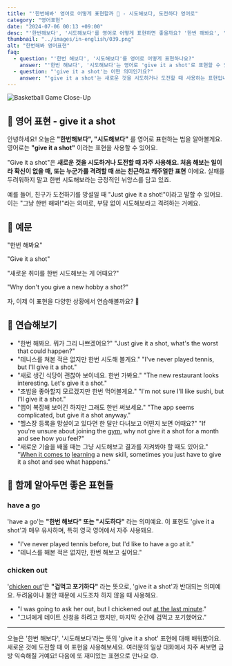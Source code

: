 ```yaml
---
title: "'한번해봐' 영어로 어떻게 표현할까 🎯 - 시도해보다, 도전하다 영어로"
category: "영어표현"
date: "2024-07-06 00:13 +09:00"
desc: "'한번해보다', '시도해보다'를 영어로 어떻게 표현하면 좋을까요? '한번 해봐요', '새로운 취미를 한번 시도해보는 게 어때요?' 등을 영어로 표현하는 법을 배워봅시다. 다양한 예문을 통해서 연습하고 본인의 표현으로 만들어 보세요."
thumbnail: "../images/in-english/039.png"
alt: "한번해봐 영어표현"
faq:
  - question: "'한번 해보다', '시도해보다'를 영어로 어떻게 표현하나요?"
    answer: "'한번 해보다', '시도해보다'는 영어로 'give it a shot'로 표현할 수 있습니다. 예를 들어, '한번 해봐요'는 'Give it a shot'로 말할 수 있습니다."
  - question: "'give it a shot'는 어떤 의미인가요?"
    answer: "'give it a shot'는 새로운 것을 시도하거나 도전할 때 사용하는 표현입니다. 처음 해보는 일에 대해 격려하거나, 실패를 두려워하지 말고 시도해보라는 긍정적인 뉘앙스를 담고 있습니다."
---
```


![Basketball Game Close-Up](../images/in-english/039-1.avif)

## 🌟 영어 표현 - give it a shot

안녕하세요! 오늘은 **"한번해보다", "시도해보다"** 를 영어로 표현하는 법을 알아볼게요. 영어로는 **"give it a shot"** 이라는 표현을 사용할 수 있어요.

"Give it a shot"은 **새로운 것을 시도하거나 도전할 때 자주 사용해요. 처음 해보는 일이라 확신이 없을 때, 또는 누군가를 격려할 때 쓰는 친근하고 캐주얼한 표현** 이에요. 실패를 두려워하지 말고 한번 시도해보라는 긍정적인 뉘앙스를 담고 있죠.

예를 들어, 친구가 도전하기를 망설일 때 "Just give it a shot!"이라고 말할 수 있어요. 이는 "그냥 한번 해봐!"라는 의미로, 부담 없이 시도해보라고 격려하는 거예요.

## 📖 예문

"한번 해봐요"

"Give it a shot"

"새로운 취미를 한번 시도해보는 게 어때요?"

"Why don't you give a new hobby a shot?"

자, 이제 이 표현을 다양한 상황에서 연습해볼까요? 🎯

## 💬 연습해보기

<ul data-interactive-list>
  <li data-interactive-item>
    <span data-toggler>"한번 해봐요. 뭐가 그리 나쁘겠어요?"</span>
    <span data-answer>"Just give it a shot, what's the worst that could happen?"</span>
  </li>
  <li data-interactive-item>
    <span data-toggler>"테니스를 쳐본 적은 없지만 한번 시도해 볼게요."</span>
    <span data-answer>"I've never played tennis, but I'll give it a shot."</span>
  </li>
  <li data-interactive-item>
    <span data-toggler>"새로 생긴 식당이 괜찮아 보이네요. 한번 가봐요."</span>
    <span data-answer>"The new restaurant looks interesting. Let's give it a shot."</span>
  </li>
  <li data-interactive-item>
    <span data-toggler>"초밥을 좋아할지 모르겠지만 한번 먹어볼게요."</span>
    <span data-answer>"I'm not sure I'll like sushi, but I'll give it a shot."</span>
  </li>
  <li data-interactive-item>
    <span data-toggler>"앱이 복잡해 보이긴 하지만 그래도 한번 써보세요."</span>
    <span data-answer>"The app seems complicated, but give it a shot anyway."</span>
  </li>
  <li data-interactive-item>
    <span data-toggler>"헬스장 등록을 망설이고 있다면 한 달만 다녀보고 어떤지 보면 어때요?"</span>
    <span data-answer>"If you're unsure about joining the <a href="/blog/in-english/431.gym/">gym</a>, why not give it a shot for a month and see how you feel?"</span>
  </li>
  <li data-interactive-item>
    <span data-toggler>"새로운 기술을 배울 때는 그냥 시도해보고 결과를 지켜봐야 할 때도 있어요."</span>
    <span data-answer>"<a href="/blog/in-english/269.when-it-comes-to/">When it comes to</a> <a href="/blog/in-english/245.learn/">learning</a> a new skill, sometimes you just have to give it a shot and see what happens."</span>
  </li>
</ul>

## 🤝 함께 알아두면 좋은 표현들

### have a go

'have a go'는 **"한번 해보다" 또는 "시도하다"** 라는 의미예요. 이 표현도 'give it a shot'과 매우 유사하며, 특히 영국 영어에서 자주 사용돼요.

- "I've never played tennis before, but I'd like to have a go at it."
- "테니스를 해본 적은 없지만, 한번 해보고 싶어요."

### chicken out

'[chicken out](/blog/in-english/263.chicken-out/)'은 **"겁먹고 포기하다"** 라는 뜻으로, 'give it a shot'과 반대되는 의미예요. 두려움이나 불안 때문에 시도조차 하지 않을 때 사용해요.

- "I was going to ask her out, but I chickened out [at the last minute](/blog/in-english/221.at-the-last-minute/)."
- "그녀에게 데이트 신청을 하려고 했지만, 마지막 순간에 겁먹고 포기했어요."

---

오늘은 '한번 해보다', '시도해보다'라는 뜻의 'give it a shot' 표현에 대해 배워봤어요. 새로운 것에 도전할 때 이 표현을 사용해보세요. 여러분의 일상 대화에서 자주 써보면 금방 익숙해질 거예요! 다음에 또 재미있는 표현으로 만나요 😊.
